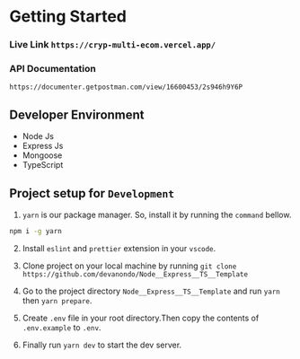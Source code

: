 # Getting Started

### Live Link `https://cryp-multi-ecom.vercel.app/`

### API Documentation

`https://documenter.getpostman.com/view/16600453/2s946h9Y6P`

## Developer Environment

-   Node Js
-   Express Js
-   Mongoose
-   TypeScript

## Project setup for `Development`

1. `yarn` is our package manager. So, install it by running the `command` bellow.

```bash
npm i -g yarn
```

2. Install `eslint` and `prettier` extension in your `vscode`.

3. Clone project on your local machine by running `git clone https://github.com/devanondo/Node__Express__TS__Template`

4. Go to the project directory `Node__Express__TS__Template` and run `yarn` then `yarn prepare`.

5. Create `.env` file in your root directory.Then copy the contents of `.env.example` to `.env`.

6. Finally run `yarn dev` to start the dev server.
